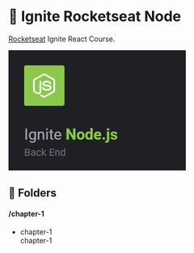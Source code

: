# :rocket: Ignite Rocketseat Node

<a href="https://rocketseat.com.br/" target="_blank">Rocketseat</a> Ignite React Course.

![Ignite Course](.github/ignite-node.png)

## :file_folder: Folders
#### /chapter-1
* chapter-1\
chapter-1

